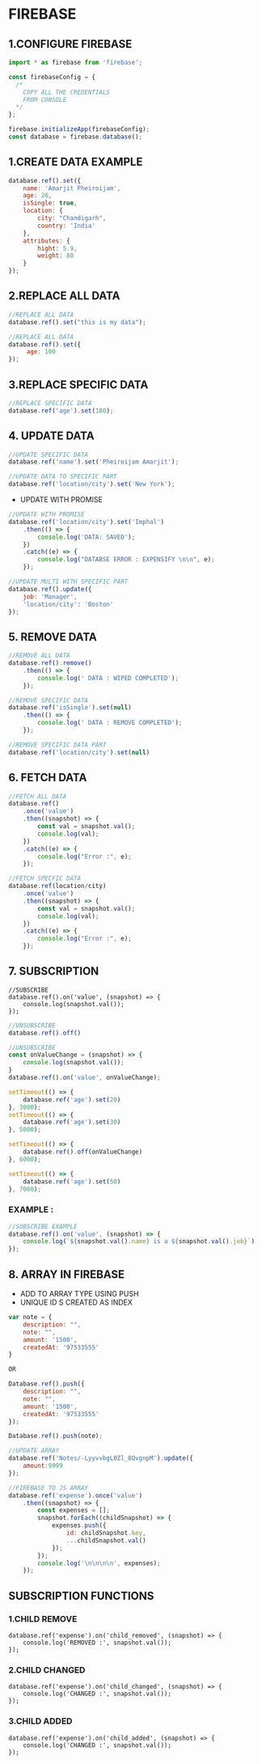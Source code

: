 # FIREBASE

## 1.CONFIGURE FIREBASE
``` javascript
import * as firebase from 'firebase';

const firebaseConfig = {
  /*
    COPY ALL THE CREDENTIALS 
    FROM CONSOLE
  */
};
```
``` javascript
firebase.initializeApp(firebaseConfig);
const database = firebase.database();
```

## 1.CREATE DATA EXAMPLE
``` javascript
database.ref().set({
    name: 'Amarjit Pheiroijam',
    age: 26,
    isSingle: true,
    location: {
        city: "Chandigarh",
        country: 'India'
    },
    attributes: {
        hight: 5.9,
        weight: 80
    }
});
```
## 2.REPLACE ALL DATA
``` javascript
//REPLACE ALL DATA
database.ref().set("this is my data");
```
``` javascript
//REPLACE ALL DATA
database.ref().set({
     age: 100
});
```
## 3.REPLACE SPECIFIC DATA
``` javascript
//REPLACE SPECIFIC DATA
database.ref('age').set(100);
```

## 4. UPDATE DATA
``` javascript
//UPDATE SPECIFIC DATA
database.ref('name').set('Pheiroijam Amarjit');
```
``` javascript
//UPDATE DATA TO SPECIFIC PART
database.ref('location/city').set('New York');
```
* UPDATE WITH PROMISE
``` javascript
//UPDATE WITH PROMISE
database.ref('location/city').set('Imphal')
    .then(() => {
        console.log('DATA: SAVED');
    })
    .catch((e) => {
        console.log("DATABSE ERROR : EXPENSIFY \n\n", e);
    });
```
``` javascript
//UPDATE MULTI WITH SPECIFIC PART
database.ref().update({
    job: 'Manager',
    'location/city': 'Boston'
});
```


## 5. REMOVE DATA
``` javascript
//REMOVE ALL DATA
database.ref().remove()
    .then(() => {
        console.log(' DATA : WIPED COMPLETED');
    });
```
``` javascript 
//REMOVE SPECIFIC DATA
database.ref('isSingle').set(null)
    .then(() => {
        console.log(' DATA : REMOVE COMPLETED');
    });
```
``` javascript
//REMOVE SPECIFIC DATA PART
database.ref('location/city').set(null)
```

## 6. FETCH DATA
``` javascript
//FETCH ALL DATA
database.ref()
    .once('value')
    .then((snapshot) => {
        const val = snapshot.val();
        console.log(val);
    })
    .catch((e) => {
        console.log("Error :", e);
    });
```
``` javascript 
//FETCH SPECFIC DATA
database.ref(location/city)
    .once('value')
    .then((snapshot) => {
        const val = snapshot.val();
        console.log(val);
    })
    .catch((e) => {
        console.log("Error :", e);
    });
```


## 7. SUBSCRIPTION

``` javacript
//SUBSCRIBE
database.ref().on('value', (snapshot) => {
    console.log(snapshot.val());
});
```
``` javascript
//UNSUBSCRIBE
database.ref().off()
```
```javascript 
//UNSUBSCRIBE
const onValueChange = (snapshot) => {
    console.log(snapshot.val());
}
database.ref().on('value', onValueChange);

setTimeout(() => {
    database.ref('age').set(20)
}, 3000);
setTimeout(() => {
    database.ref('age').set(30)
}, 5000);

setTimeout(() => {
    database.ref().off(onValueChange)
}, 6000);

setTimeout(() => {
    database.ref('age').set(50)
}, 7000);
```

### EXAMPLE :
``` javascript
//SUBSCRIBE EXAMPLE
database.ref().on('value', (snapshot) => {
    console.log(`${snapshot.val().name} is a ${snapshot.val().job}`)
});
```

## 8. ARRAY IN FIREBASE

* ADD TO ARRAY TYPE USING PUSH
* UNIQUE ID S CREATED AS INDEX

``` javascript
var note = {
    description: "",
    note: "",
    amount: '1500',
    createdAt: '97533555'
}

OR

Database.ref().push({
    description: "",
    note: "",
    amount: '1500',
    createdAt: '97533555'
});

Database.ref().push(note);
```
``` javascript
//UPDATE ARRAY
database.ref('Notes/-LyyvvbgL0Zl_8QvgnpM').update({
    amount:9999
});
```

``` javascript
//FIREBASE TO JS ARRAY
database.ref('expense').once('value')
    .then((snapshot) => {
        const expenses = [];
        snapshot.forEach((childSnapshot) => {
            expenses.push({
                id: childSnapshot.key,
                ...childSnapshot.val()
            });
        });
        console.log('\n\n\n\n', expenses);
    });
```
## SUBSCRIPTION FUNCTIONS

### 1.CHILD REMOVE
```
database.ref('expense').on('child_removed', (snapshot) => {
    console.log('REMOVED :', snapshot.val());
});
```
### 2.CHILD CHANGED
```
database.ref('expense').on('child_changed', (snapshot) => {
    console.log('CHANGED :', snapshot.val());
});
```

### 3.CHILD ADDED
```
database.ref('expense').on('child_added', (snapshot) => {
    console.log('CHANGED :', snapshot.val());
});
```

